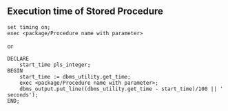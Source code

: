 ## Execution time of Stored Procedure
```oracle
set timing on; 
exec <package/Procedure name with parameter>
```
or
```oracle
DECLARE 
    start_time pls_integer;
BEGIN
    start_time := dbms_utility.get_time;
    exec <package/Procedure name with parameter>;
    dbms_output.put_line((dbms_utility.get_time - start_time)/100 || ' seconds');
END;
```
